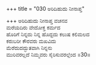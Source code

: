 +++
title = "030 ಅರಿದಿಹುದು ನೀನಾಪ್ತ"

+++
ಅರಿದಿಹುದು ನೀನಾಪ್ತ ವಚನವ  
ಮರೆಯದಿರು ವೇದೋಕ್ತ ಕರ್ಮದ  
ಹೊರಿಗೆ ನಿನ್ನದು ನಿನ್ನ ಹೊದ್ದದು ಕಲುಷ ಕಲಿಮಲದ  
ಕರುಬರೀ ಕೌರವರು ಮಖವಿದು  
ಮೆರೆದುದದ್ಭುತವಾಗಿ ನಿನ್ನನು  
ಮುರಿವರಲ್ಲದೆ ನಿಮ್ಮವರು ಸೈರಿಸುವರಲ್ಲೆಂದ      ॥30॥